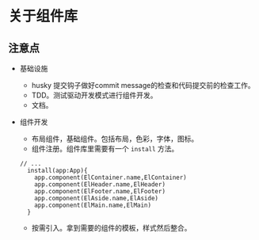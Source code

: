 # 关于组件库

## 注意点

- 基础设施
  - husky 提交钩子做好commit message的检查和代码提交前的检查工作。
  - TDD。测试驱动开发模式进行组件开发。
  - 文档。

- 组件开发
  - 布局组件，基础组件。包括布局，色彩，字体，图标。
  - 组件注册。组件库里需要有一个 `install` 方法。
  ```JS
  // ...
    install(app:App){
      app.component(ElContainer.name,ElContainer)
      app.component(ElHeader.name,ElHeader)
      app.component(ElFooter.name,ElFooter)
      app.component(ElAside.name,ElAside)
      app.component(ElMain.name,ElMain)
    }
  ```
  - 按需引入。拿到需要的组件的模板，样式然后整合。